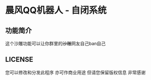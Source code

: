 # 晨风QQ机器人 - 自闭系统

## 功能简介

这个沙雕功能可以让你群里的~~沙雕~~网友自己ban自己

## LICENSE

您可以修改和分发此程序 亦可作商业用途 但请您保留版权信息 非常感谢